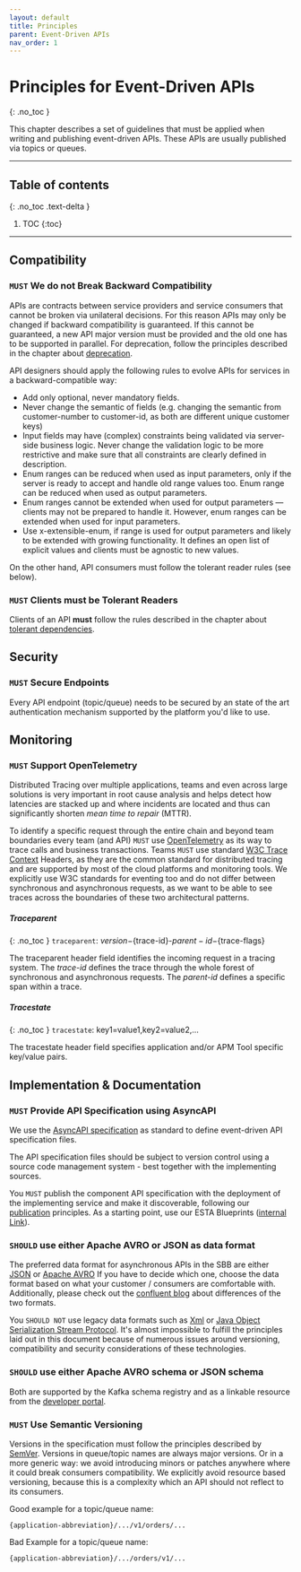 ```yaml
---
layout: default
title: Principles
parent: Event-Driven APIs
nav_order: 1
---
```


Principles for Event-Driven APIs
===========================
{: .no_toc }

This chapter describes a set of guidelines that must be applied when writing and publishing event-driven APIs. These APIs are usually published via topics or queues.

---

## Table of contents
{: .no_toc .text-delta }

1. TOC
{:toc}

---

## Compatibility

### `MUST` We do not Break Backward Compatibility

APIs are contracts between service providers and service consumers that cannot be broken via unilateral decisions. For this reason APIs may only be changed if backward compatibility is guaranteed. If this cannot be guaranteed, a new API major version must be provided and the old one has to be supported in parallel. For deprecation, follow the principles described in the chapter about [deprecation](/api-principles/organization/#must-deprecation).

API designers should apply the following rules to evolve APIs for services in a backward-compatible way:

- Add only optional, never mandatory fields.
- Never change the semantic of fields (e.g. changing the semantic from customer-number to customer-id, as both are different unique customer keys)
- Input fields may have (complex) constraints being validated via server-side business logic. Never change the validation logic to be more restrictive and make sure that all constraints are clearly defined in description.
- Enum ranges can be reduced when used as input parameters, only if the server is ready to accept and handle old range values too. Enum range can be reduced when used as output parameters.
- Enum ranges cannot be extended when used for output parameters — clients may not be prepared to handle it. However, enum ranges can be extended when used for input parameters.
- Use x-extensible-enum, if range is used for output parameters and likely to be extended with growing functionality. It defines an open list of explicit values and clients must be agnostic to new values.

On the other hand, API consumers must follow the tolerant reader rules (see below).

### `MUST` Clients must be Tolerant Readers

Clients of an API **must** follow the rules described in the chapter about [tolerant dependencies](/api-principles/architecture/#must-we-build-tolerant-dependencies).


## Security

### `MUST` Secure Endpoints
Every API endpoint (topic/queue) needs to be secured by an state of the art authentication mechanism supported by the platform you'd like to use. 


## Monitoring

### `MUST` Support OpenTelemetry

Distributed Tracing over multiple applications, teams and even across large solutions is very important in root cause analysis and helps detect how latencies are stacked up and where incidents are located and thus can significantly shorten _mean time to repair_ (MTTR).

To identify a specific request through the entire chain and beyond team boundaries every team (and API) `MUST` use [OpenTelemetry](https://opentelemetry.io/) as its way to trace calls and business transactions. Teams `MUST` use standard [W3C Trace Context](https://www.w3.org/TR/trace-context/) Headers, as they are the common standard for distributed tracing and are supported by most of the cloud platforms and monitoring tools. We explicitly use W3C standards for eventing too and do not differ between synchronous and asynchronous requests, as we want to be able to see traces across the boundaries of these two architectural patterns.

##### Traceparent
{: .no_toc }
`traceparent`: ${version}-${trace-id}-${parent-id}-${trace-flags}

The traceparent header field identifies the incoming request in a tracing system. The _trace-id_ defines the trace through the whole forest of synchronous and asynchronous requests. The _parent-id_ defines a specific span within a trace.

##### Tracestate
{: .no_toc }
`tracestate`: key1=value1,key2=value2,...

The tracestate header field specifies application and/or APM Tool specific key/value pairs.

## Implementation & Documentation

### `MUST` Provide API Specification using AsyncAPI

We use the [AsyncAPI specification](https://www.asyncapi.com/) as standard to define event-driven API specification 
files. 

The API specification files should be subject to version control using a source code management system - best 
together with the implementing sources.

You `MUST` publish the component API specification with the deployment of the implementing service and make it 
discoverable, following our [publication](/api-principles/api-principles/publication) principles. As a starting 
point, use our ESTA Blueprints ([internal Link](http://esta.sbb.ch/Esta+Blueprints)).

### `SHOULD` use either Apache AVRO or JSON as data format
The preferred data format for asynchronous APIs in the SBB are either [JSON](https://www.json.org/json-en.html) or [Apache AVRO](https://avro.apache.org/docs/current/spec.html)
If you have to decide which one, choose the data format based on what your customer / consumers are comfortable with. Additionally, please check out the [confluent blog](https://www.confluent.io/blog/avro-kafka-data/) 
about differences of the two formats. 

You `SHOULD NOT` use legacy data formats such as [Xml](https://en.wikipedia.org/wiki/XML) or [Java Object Serialization Stream Protocol](https://docs.oracle.com/javase/6/docs/platform/serialization/spec/protocol.html). 
It's almost impossible to  fulfill the principles laid out in this document because of numerous issues around versioning, compatibility and security considerations of these technologies. 

### `SHOULD` use either Apache AVRO schema or JSON schema
Both are supported by the Kafka schema registry and as a linkable resource from the [developer portal](https://developer.sbb.ch). 

### `MUST` Use Semantic Versioning
Versions in the specification must follow the principles described by [SemVer](https://semver.org/). 
Versions in queue/topic names are always major versions. Or in a more generic way: we avoid introducing minors or 
patches anywhere where it could break consumers compatibility. We explicitly avoid resource based versioning, 
because this is a complexity which an API should not reflect to its consumers.

Good example for a topic/queue name:

`{application-abbreviation}/.../v1/orders/...`

Bad Example for a topic/queue name:

`{application-abbreviation}/.../orders/v1/...`
